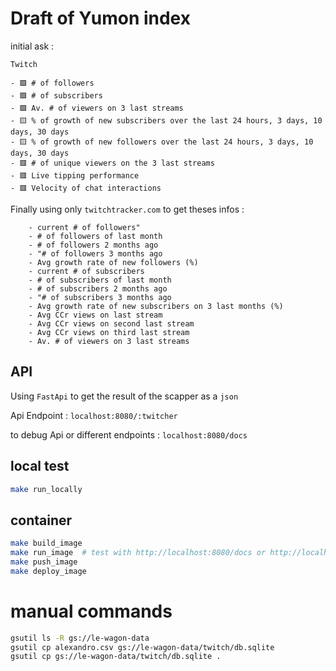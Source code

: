 
# Draft of Yumon index

initial ask : 

```
Twitch

- 🟩 # of followers
- 🟩 # of subscribers
- 🟩 Av. # of viewers on 3 last streams
- 🟨 % of growth of new subscribers over the last 24 hours, 3 days, 10 days, 30 days
- 🟨 % of growth of new followers over the last 24 hours, 3 days, 10 days, 30 days
- 🟥 # of unique viewers on the 3 last streams
- 🟥 Live tipping performance
- 🟥 Velocity of chat interactions

```

Finally using only `twitchtracker.com` to get theses infos :

```
    - current # of followers"
    - # of followers of last month
    - # of followers 2 months ago
    - "# of followers 3 months ago
    - Avg growth rate of new followers (%)
    - current # of subscribers
    - # of subscribers of last month
    - # of subscribers 2 months ago
    - "# of subscribers 3 months ago
    - Avg growth rate of new subscribers on 3 last months (%)
    - Avg CCr views on last stream
    - Avg CCr views on second last stream
    - Avg CCr views on third last stream
    - Av. # of viewers on 3 last streams
```
## API

Using `FastApi` to get the result of the scapper as a `json`

Api Endpoint :
`localhost:8080/:twitcher`

to debug Api or different endpoints :
`localhost:8080/docs`

## local test

``` bash
make run_locally
```

## container

``` bash
make build_image
make run_image  # test with http://localhost:8080/docs or http://localhost:8080/pokimane
make push_image
make deploy_image
```

# manual commands

``` bash
gsutil ls -R gs://le-wagon-data
gsutil cp alexandro.csv gs://le-wagon-data/twitch/db.sqlite
gsutil cp gs://le-wagon-data/twitch/db.sqlite .
```
